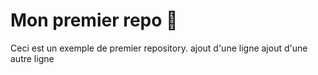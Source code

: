 # Mon premier repo 🎉
Ceci est un exemple de premier repository.
ajout d'une ligne
ajout d'une autre ligne
